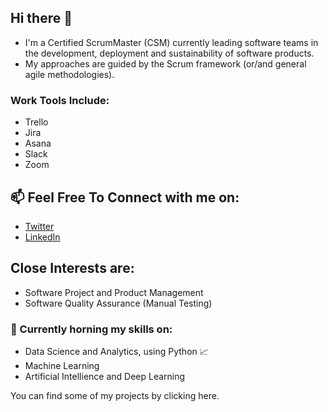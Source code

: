 ## Hi there 👋

* I'm a Certified ScrumMaster (CSM) currently leading software teams in the development, deployment and sustainability of software products.
* My approaches are guided by the Scrum framework (or/and general agile methodologies). 

### Work Tools Include:
* Trello
* Jira
* Asana
* Slack
* Zoom

## 📫 Feel Free To Connect with me on:
* [Twitter](https://twitter.com/SylgeeMty)
* [LinkedIn](https://www.linkedin.com/in/glory-sylvester)

## Close Interests are:
* Software Project and Product Management
* Software Quality Assurance (Manual Testing)

### 🌱 Currently horning my skills on:
* Data Science and Analytics, using Python 📈
* Machine Learning 
* Artificial Intellience and Deep Learning

You can find some of my projects by clicking here.
